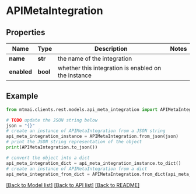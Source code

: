 # APIMetaIntegration


## Properties

Name | Type | Description | Notes
------------ | ------------- | ------------- | -------------
**name** | **str** | the name of the integration | 
**enabled** | **bool** | whether this integration is enabled on the instance | 

## Example

```python
from mtmai.clients.rest.models.api_meta_integration import APIMetaIntegration

# TODO update the JSON string below
json = "{}"
# create an instance of APIMetaIntegration from a JSON string
api_meta_integration_instance = APIMetaIntegration.from_json(json)
# print the JSON string representation of the object
print(APIMetaIntegration.to_json())

# convert the object into a dict
api_meta_integration_dict = api_meta_integration_instance.to_dict()
# create an instance of APIMetaIntegration from a dict
api_meta_integration_from_dict = APIMetaIntegration.from_dict(api_meta_integration_dict)
```
[[Back to Model list]](../README.md#documentation-for-models) [[Back to API list]](../README.md#documentation-for-api-endpoints) [[Back to README]](../README.md)


